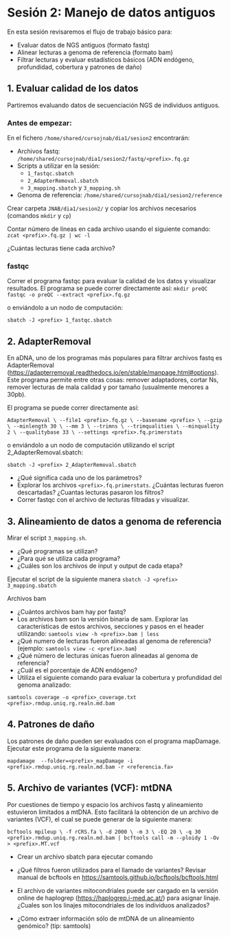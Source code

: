 # Sesión 2: Manejo de datos antiguos

En esta sesión revisaremos el flujo de trabajo básico para:
- Evaluar datos de NGS antiguos (formato fastq)
- Alinear lecturas a genoma de referencia (formato bam)
- Filtrar lecturas y evaluar estadísticos básicos (ADN endógeno, profundidad, cobertura y patrones de daño)

## 1. Evaluar calidad de los datos
Partiremos evaluando datos de secuenciación NGS de individuos antiguos.

### Antes de empezar:

En el fichero `/home/shared/cursojnab/dia1/sesion2` encontrarán:
- Archivos fastq: `/home/shared/cursojnab/dia1/sesion2/fastq/<prefix>.fq.gz`
- Scripts a utilizar en la sesión:
  - `1_fastqc.sbatch`
  - `2_AdapterRemoval.sbatch`
  - `3_mapping.sbatch` y `3_mapping.sh`
- Genoma de referencia: `/home/shared/cursojnab/dia1/sesion2/reference`

Crear carpeta `JNAB/dia1/sesion2/` y copiar los archivos necesarios (comandos `mkdir` y `cp`)

Contar número de líneas en cada archivo usando el siguiente comando:
  `zcat <prefix>.fq.gz | wc -l`

¿Cuántas lecturas tiene cada archivo?

### fastqc
Correr el programa fastqc para evaluar la calidad de los datos y visualizar resultados. El programa se puede correr directamente así:
  `mkdir preQC`
  `fastqc -o preQC --extract <prefix>.fq.gz`

o enviándolo a un nodo de computación:

  `sbatch -J <prefix> 1_fastqc.sbatch`

## 2. AdapterRemoval
En aDNA, uno de los programas más populares para filtrar archivos fastq es AdapterRemoval (https://adapterremoval.readthedocs.io/en/stable/manpage.html#options). Este programa permite entre otras cosas: remover adaptadores, cortar Ns, remover lecturas de mala calidad y por tamaño (usualmente menores a 30pb).

El programa se puede correr directamente así:

`AdapterRemoval \
    --file1 <prefix>.fq.gz \
    --basename <prefix> \
    --gzip \
    --minlength 30 \
    --mm 3 \
    --trimns \
    --trimqualities \
    --minquality 2 \
    --qualitybase 33 \
    --settings <prefix>.fq.primerstats`

o enviándolo a un nodo de computación utilizando el script 2_AdapterRemoval.sbatch:

  `sbatch -J <prefix> 2_AdapterRemoval.sbatch`

- ¿Qué significa cada uno de los parámetros?
- Explorar los archivos `<prefix>.fq.primerstats`. ¿Cuántas lecturas fueron descartadas? ¿Cuantas lecturas pasaron los filtros?
- Correr fastqc con el archivo de lecturas filtradas y visualizar.

## 3. Alineamiento de datos a genoma de referencia

Mirar el script `3_mapping.sh`.

- ¿Qué programas se utilizan?
- ¿Para qué se utiliza cada programa?
- ¿Cuáles son los archivos de input y output de cada etapa?

Ejecutar el script de la siguiente manera
  `sbatch -J <prefix> 3_mapping.sbatch`

Archivos bam
- ¿Cuántos archivos bam hay por fastq?
- Los archivos bam son la versión binaria de sam. Explorar las características de estos archivos, secciones y pasos en el header utilizando:
  `samtools view -h <prefix>.bam | less`
- ¿Qué numero de lecturas fueron alineadas al genoma de referencia? (ejemplo: `samtools view -c <prefix>.bam`)
- ¿Qué número de lecturas únicas fueron alineadas al genoma de referencia?
- ¿Cuál es el porcentaje de ADN endógeno?
- Utiliza el siguiente comando para evaluar la cobertura y profundidad del genoma analizado:

`samtools coverage -o <prefix>_coverage.txt <prefix>.rmdup.uniq.rg.realn.md.bam`


## 4. Patrones de daño
Los patrones de daño pueden ser evaluados con el programa mapDamage. Ejecutar este programa de la siguiente manera:

`mapdamage  --folder=<prefix>_mapDamage -i <prefix>.rmdup.uniq.rg.realn.md.bam -r <referencia.fa>`


## 5. Archivo de variantes (VCF): mtDNA
Por cuestiones de tiempo y espacio los archivos fastq y alineamiento estuvieron limitados a mtDNA. Esto facilitará la obtención de un archivo de variantes (VCF), el cual se puede generar de la siguiente manera:  

`bcftools mpileup \
-f rCRS.fa \
-d 2000 \
-m 3 \
-EQ 20 \
-q 30 <prefix>.rmdup.uniq.rg.realn.md.bam | bcftools call -m --ploidy 1 -Ov > <prefix>.MT.vcf`

- Crear un archivo sbatch para ejecutar comando

- ¿Qué filtros fueron utilizados para el llamado de variantes? Revisar manual de bcftools en https://samtools.github.io/bcftools/bcftools.html

- El archivo de variantes mitocondriales puede ser cargado en la versión online de haplogrep (https://haplogrep.i-med.ac.at/) para asignar linaje. ¿Cuales son los linajes mitocondriales de los individuos analizados?

- ¿Cómo extraer información sólo de mtDNA de un alineamiento genómico? (tip: samtools)
